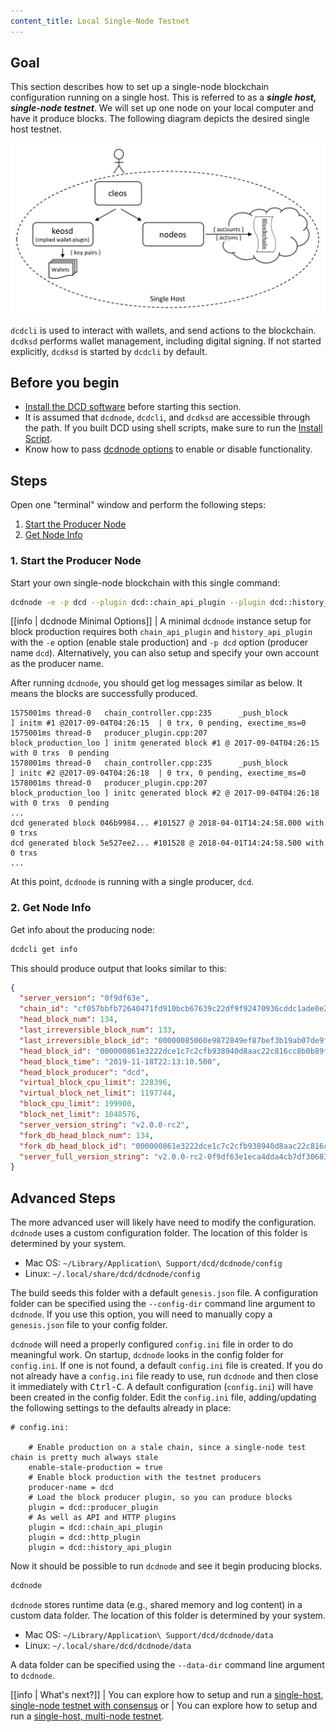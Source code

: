 ```yaml
---
content_title: Local Single-Node Testnet
---
```


## Goal

This section describes how to set up a single-node blockchain configuration running on a single host.  This is referred to as a _**single host, single-node testnet**_.  We will set up one node on your local computer and have it produce blocks.  The following diagram depicts the desired single host testnet.

![Single host single node testnet](single-host-single-node-testnet.png)

`dcdcli` is used to interact with wallets, and send actions to the blockchain. `dcdksd` performs wallet management, including digital signing. If not started explicitly, `dcdksd` is started by `dcdcli` by default.

## Before you begin

* [Install the DCD software](../../../00_install/index.md) before starting this section.
* It is assumed that `dcdnode`, `dcdcli`, and `dcdksd` are accessible through the path. If you built DCD using shell scripts, make sure to run the [Install Script](../../../00_install/01_build-from-source/01_shell-scripts/03_install-dcd-binaries.md).
* Know how to pass [dcdnode options](../../02_usage/00_dcdnode-options.md) to enable or disable functionality.

## Steps

Open one "terminal" window and perform the following steps:

1. [Start the Producer Node](#1-start-the-producer-node)
2. [Get Node Info](#2-get-node-info)

### 1. Start the Producer Node

Start your own single-node blockchain with this single command:

```sh
dcdnode -e -p dcd --plugin dcd::chain_api_plugin --plugin dcd::history_api_plugin
```

[[info | dcdnode Minimal Options]]
| A minimal `dcdnode` instance setup for block production requires both `chain_api_plugin` and `history_api_plugin` with the `-e` option (enable stale production) and `-p dcd` option (producer name `dcd`). Alternatively, you can also setup and specify your own account as the producer name.

After running `dcdnode`, you should get log messages similar as below. It means the blocks are successfully produced.

```console
1575001ms thread-0   chain_controller.cpp:235      _push_block          ] initm #1 @2017-09-04T04:26:15  | 0 trx, 0 pending, exectime_ms=0
1575001ms thread-0   producer_plugin.cpp:207       block_production_loo ] initm generated block #1 @ 2017-09-04T04:26:15 with 0 trxs  0 pending
1578001ms thread-0   chain_controller.cpp:235      _push_block          ] initc #2 @2017-09-04T04:26:18  | 0 trx, 0 pending, exectime_ms=0
1578001ms thread-0   producer_plugin.cpp:207       block_production_loo ] initc generated block #2 @ 2017-09-04T04:26:18 with 0 trxs  0 pending
...
dcd generated block 046b9984... #101527 @ 2018-04-01T14:24:58.000 with 0 trxs
dcd generated block 5e527ee2... #101528 @ 2018-04-01T14:24:58.500 with 0 trxs
...
```
At this point, `dcdnode` is running with a single producer, `dcd`.

### 2. Get Node Info

Get info about the producing node:

```sh
dcdcli get info
```

This should produce output that looks similar to this:

```json
{
  "server_version": "0f9df63e",
  "chain_id": "cf057bbfb72640471fd910bcb67639c22df9f92470936cddc1ade0e2f2e7dc4f",
  "head_block_num": 134,
  "last_irreversible_block_num": 133,
  "last_irreversible_block_id": "00000085060e9872849ef87bef3b19ab07de9faaed71154510c7f0aeeaddae2c",
  "head_block_id": "000000861e3222dce1c7c2cfb938940d8aac22c816cc8b0b89f6bf65a8ad5bdc",
  "head_block_time": "2019-11-18T22:13:10.500",
  "head_block_producer": "dcd",
  "virtual_block_cpu_limit": 228396,
  "virtual_block_net_limit": 1197744,
  "block_cpu_limit": 199900,
  "block_net_limit": 1048576,
  "server_version_string": "v2.0.0-rc2",
  "fork_db_head_block_num": 134,
  "fork_db_head_block_id": "000000861e3222dce1c7c2cfb938940d8aac22c816cc8b0b89f6bf65a8ad5bdc",
  "server_full_version_string": "v2.0.0-rc2-0f9df63e1eca4dda4cb7df30683f4a1220599444"
}
```

## Advanced Steps

The more advanced user will likely have need to modify the configuration.  `dcdnode` uses a custom configuration folder.  The location of this folder is determined by your system.

* Mac OS: `~/Library/Application\ Support/dcd/dcdnode/config`
* Linux: `~/.local/share/dcd/dcdnode/config`

The build seeds this folder with a default `genesis.json` file.  A configuration folder can be specified using the `--config-dir` command line argument to `dcdnode`.  If you use this option, you will need to manually copy a `genesis.json` file to your config folder.
 
`dcdnode` will need a properly configured `config.ini` file in order to do meaningful work.  On startup, `dcdnode` looks in the config folder for `config.ini`.  If one is not found, a default `config.ini` file is created.  If you do not already have a `config.ini` file ready to use, run `dcdnode` and then close it immediately with <kbd>Ctrl-C</kbd>.  A default configuration (`config.ini`) will have been created in the config folder.  Edit the `config.ini` file, adding/updating the following settings to the defaults already in place:

```console
# config.ini:

    # Enable production on a stale chain, since a single-node test chain is pretty much always stale
    enable-stale-production = true
    # Enable block production with the testnet producers
    producer-name = dcd
    # Load the block producer plugin, so you can produce blocks
    plugin = dcd::producer_plugin
    # As well as API and HTTP plugins
    plugin = dcd::chain_api_plugin
    plugin = dcd::http_plugin
    plugin = dcd::history_api_plugin
```

Now it should be possible to run `dcdnode` and see it begin producing blocks.

```sh
dcdnode
```

`dcdnode` stores runtime data (e.g., shared memory and log content) in a custom data folder.  The location of this folder is determined by your system.

* Mac OS: `~/Library/Application\ Support/dcd/dcdnode/data`
* Linux: `~/.local/share/dcd/dcdnode/data`

A data folder can be specified using the `--data-dir` command line argument to `dcdnode`.

[[info | What's next?]]
| You can explore how to setup and run a [single-host, single-node testnet with consensus](10_local-single-node-testnet-consensus.md) or
| You can explore how to setup and run a [single-host, multi-node testnet](20_local-multi-node-testnet.md).
